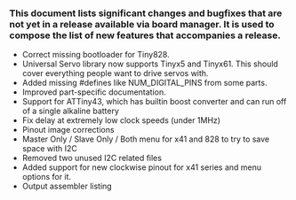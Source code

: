 ### This document lists significant changes and bugfixes that are not yet in a release available via board manager. It is used to compose the list of new features that accompanies a release. 

* Correct missing bootloader for Tiny828. 
* Universal Servo library now supports Tinyx5 and Tinyx61. This should cover everything people want to drive servos with. 
* Added missing #defines like NUM_DIGITAL_PINS from some parts. 
* Improved part-specific documentation. 
* Support for ATTiny43, which has builtin boost converter and can run off of a single alkaline battery
* Fix delay at extremely low clock speeds (under 1MHz)
* Pinout image corrections
* Master Only / Slave Only / Both menu for x41 and 828 to try to save space with I2C
* Removed two unused I2C related files
* Added support for new clockwise pinout for x41 series and menu options for it. 
* Output assembler listing
